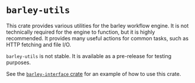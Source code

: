 # `barley-utils`

This crate provides various utilities for the barley workflow engine. It is not technically required for the engine to function, but it is highly recommended. It provides many useful actions for common tasks, such as HTTP fetching and file I/O.

`barley-utils` is not stable. It is available as a pre-release for testing purposes.

See the [`barley-interface` crate](https://crates.io/crates/barley-runtime) for an example of how to use this crate.